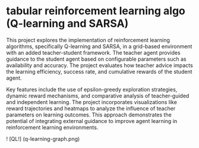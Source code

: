 # tabular reinforcement learning algo (Q-learning and SARSA)

This project explores the implementation of reinforcement learning algorithms, specifically Q-learning and SARSA, in a grid-based environment with an added teacher-student framework. The teacher agent provides guidance to the student agent based on configurable parameters such as availability and accuracy. The project evaluates how teacher advice impacts the learning efficiency, success rate, and cumulative rewards of the student agent.

Key features include the use of epsilon-greedy exploration strategies, dynamic reward mechanisms, and comparative analysis of teacher-guided and independent learning. The project incorporates visualizations like reward trajectories and heatmaps to analyze the influence of teacher parameters on learning outcomes. This approach demonstrates the potential of integrating external guidance to improve agent learning in reinforcement learning environments.

! [QL!] (q-learning-graph.png)
